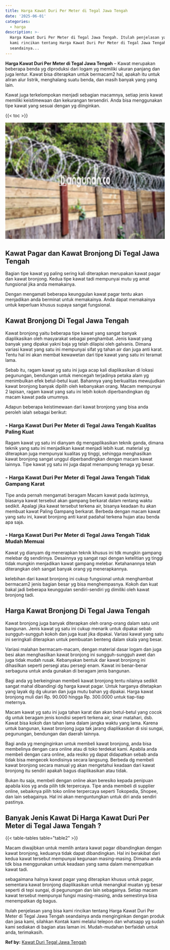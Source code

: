 ```yaml
---
title: Harga Kawat Duri Per Meter di Tegal Jawa Tengah
date: '2025-06-01'
categories:
  - harga
description: >-
  Harga Kawat Duri Per Meter di Tegal Jawa Tengah. Itulah penjelasan yang bisa
  kami rincikan tentang Harga Kawat Duri Per Meter di Tegal Jawa Tengah
  seandainya...
---
```


**Harga Kawat Duri Per Meter di Tegal Jawa Tengah** – Kawat merupakan beberapa benda yg diproduksi dari logam yg memiliki ukuran panjang dan juga lentur. Kawat bisa diterapkan untuk bermacam2 hal, apakah itu untuk aliran alur listrik, menghalang suatu benda, dan masih banyak yang yang lain.

Kawat juga terkelompokan menjadi sebagian macamnya, setiap jenis kawat memiliki keistimewaan dan kekurangan tersendiri. Anda bisa menggunakan tipe kawat yang sesuai dengan yg diinginkan.

{{< toc >}}

![Harga Kawat Duri Per Meter di Tegal Jawa Tengah](/images/jual-kawat-murah12.png)

## Kawat Pagar dan Kawat Bronjong Di Tegal Jawa Tengah

Bagian tipe kawat yg paling sering kali diterapkan merupakan kawat pagar dan kawat bronjong. Kedua tipe kawat tadi mempunyai mutu yg amat fungsional jika anda memakainya.

Dengan mengamati beberapa keunggulan kawat pagar tentu akan menjadikan anda berminat untuk memakainya. Anda dapat memakainya untuk keperluan khusus supaya sangat fungsional.

## Kawat Bronjong Di Tegal Jawa Tengah

Kawat bronjong yaitu beberapa tipe kawat yang sangat banyak diaplikasikan oleh masyarakat sebagai penghambat. Jenis kawat yang banyak yang dipakai yakni baja yg telah dilapisi oleh galvanis. Dimana variasi kawat yang satu ini mempunyai sifat yg tahan air dan juga anti karat. Tentu hal ini akan membat kewawetan dari tipe kawat yang satu ini teramat lama.

Sebab itu, ragam kawat yg satu ini juga acap kali diaplikasikan di lokasi pegunungan, bendungan untuk mencegah terjadinya petaka alam yg menimbulkan efek betul-betul kuat. Bahannya yang berkualitas mewujudkan kawat bronjong banyak dipilih oleh kebanyakan orang. Macam mempunyai 2 lapisan, ragam kawat yang satu ini lebih kokoh diperbandingkan dg macam kawat pada umumnya.

Adapun beberapa keistimewaan dari kawat bronjong yang bisa anda peroleh ialah sebagai berikut:

### \- Harga Kawat Duri Per Meter di Tegal Jawa Tengah Kualitas Paling Kuat

Ragam kawat yg satu ini dianyam dg mengaplikasikan teknik ganda, dimana teknik yang satu ini menjadikan kawat menjadi lebih kuat. material yg diterapkan juga mempunyai kualitas yg tinggi, sehingga menghasilkan kawat bronjong sangat unggul diperbandingkan dengan macam kawat lainnya. Tipe kawat yg satu ini juga dapat menampung tenaga yg besar.

### \- Harga Kawat Duri Per Meter di Tegal Jawa Tengah Tidak Gampang Karat

Tipe anda pernah mengamati beragam Macam kawat pada lazimnya, biasanya kawat tersebut akan gampang berkarat dalam rentang waktu sedikit. Apalagi jika kawat tersebut terkena air, bisanya keadaan itu akan membuat kawat Paling Gampang berkarat. Berbeda dengan macam kawat yang satu ini, kawat bronjong anti karat padahal terkena hujan atau benda apa saja.

### \- Harga Kawat Duri Per Meter di Tegal Jawa Tengah Tidak Mudah Memuai

Kawat yg dianyam dg menerapkan teknik khusus ini tdk mungkin gampang melebar dg sendirinya. Desainnya yg sangat rapi dengan ketelitian yg tinggi tidak mungkin menjadikan kawat gampang melebar. Ketahanannya telah diterangkan oleh sangat banyak orang yg menerapkannya.

kelebihan dari kawat bronjong ini cukup fungsional untuk menghambat bermacam2 jenis bagian besar yg bisa menghempasnya. Kokoh dan kuat bakal jadi beberapa keunggulan sendiri-sendiri yg dimiliki oleh kawat bronjong tadi.

## Harga Kawat Bronjong Di Tegal Jawa Tengah

Kawat bronjong juga banyak diterapkan oleh orang-orang dalam satu unit bangunan. Jenis kawat yg satu ini cukup menarik untuk dipakai sebab sungguh-sungguh kokoh dan juga kuat jika dipakai. Variasi kawat yang satu ini seringkali diterapkan untuk pembuatan benteng dalam skala yang besar.

Variasi malahan bermacam-macam, dengan material dasar logam dan juga besi akan menghasilkan kawat bronjong ini sungguh-sungguh awet dan juga tidak mudah rusak. Kebanyakan bentuk dar kawat bronjong ini dihasilkan seperti persegi atau persegi enam. Kawat ini benar-benar serbaguna untuk anda gunakan di beragam jenis bangunan.

Bagi anda yg berkeinginan membeli kawat bronjong tentu nilainya sedikit sangat mahal dibandingi dg harga kawat pagar. Untuk harganya ditetapkan yang layak dg dg ukuran dan juga mutu bahan yg dipakai. Harga kawat bronjong muli dari Rp. 90.000 hingga Rp. 300.0000 untuk tiap-tiap meternya.

Macam kawat yg satu ini juga tahan karat dan akan betul-betul yang cocok dg untuk beragam jenis kondisi seperti terkena air, sinar matahari, dsb. Kawat bisa kokoh dan tahan lama dalam jangka waktu yang lama. Karena untuk bangunan, kawat bronjong juga tak jarang diaplikasikan di sisi sungai, pegunungan, bendungan dan daerah lainnya.

Bagi anda yg menginginkan untuk membeli kawat bronjong, anda bisa membelinya dengan cara online atau di toko terdekat kami. Apabila anda membeli dengan cara online, ada resiko yg dapat didapatkan sebab anda tidak bisa mengecek kondisinya secara langsung. Berbeda dg membeli kawat bronjong secara manual yg akan mengetahui keadaan dari kawat bronjong itu sendiri apakah bagus diaplikasikan atau tidak.

Bukan itu saja, membeli dengan online akan beresiko kepada penipuan apabila kios yg anda pilih tdk terpercaya. Tipe anda membeli di supplier online, sebaiknya pilih toko online terpercaya seperti Tokopedia, Shopee, dan lain sebagainya. Hal ini akan menguntungkan untuk diri anda sendiri pastinya.

## Banyak Jenis Kawat Di Harga Kawat Duri Per Meter di Tegal Jawa Tengah ?

{{< table-tables table="table2" >}}

Macam diwajibkan untuk memlih antara kawat pagar dibandingkan dengan kawat bronjong, keduanya tidak dapat dibandingkan. Hal ini berakibat dari kedua kawat tersebut mempunyai kegunaan masing-masing. Dimana anda tdk bisa menggunakan untuk keadaan yang sama dalam menempatkan kawat tadi.

sebagaimana halnya kawat pagar yang diterapkan khusus untuk pagar, sementara kawat bronjong diaplikasikan untuk menangkal muatan yg besar seperti di tepi sungai, di pegunungan dan lain sebagainya. Setiap macam kawat tersebut mempunyai fungsi masing-masing, anda semestinya bisa menempatkan dg bagus.

Itulah penjelasan yang bisa kami rincikan tentang Harga Kawat Duri Per Meter di Tegal Jawa Tengah seandainya anda menginginkan dengan produk dan jasa kami, silahkan Kontak kami melalui telepon dan whatsapp yg sudah kami sediakan di bagian atas laman ini. Mudah-mudahan berfaidah untuk anda, terimakasih.

**Ref by:** [Kawat Duri Tegal Jawa Tengah](https://id.wikipedia.org/wiki/Kawat)
